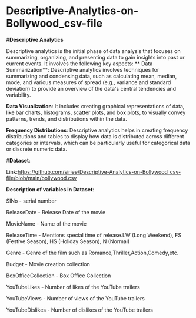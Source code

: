 # Descriptive-Analytics-on-Bollywood_csv-file
#**Descriptive Analytics**


Descriptive analytics is the initial phase of data analysis that focuses on summarizing, organizing, and presenting data to gain insights into past or current events. It involves the following key aspects:
**
Data Summarization**: Descriptive analytics involves techniques for summarizing and condensing data, such as calculating mean, median, mode, and various measures of spread (e.g., variance and standard deviation) to provide an overview of the data's central tendencies and variability.

**Data Visualization**: It includes creating graphical representations of data, like bar charts, histograms, scatter plots, and box plots, to visually convey patterns, trends, and distributions within the data.

**Frequency Distributions**: Descriptive analytics helps in creating frequency distributions and tables to display how data is distributed across different categories or intervals, which can be particularly useful for categorical data or discrete numeric data.


#**Dataset**:


Link:https://github.com/siriee/Descriptive-Analytics-on-Bollywood_csv-file/blob/main/bollywood.csv


**Description of variables in Dataset**:

SINo - serial number

ReleaseDate - Release Date of the movie

MovieName - Name of the movie

ReleaseTime - Mentions special time of release.LW (Long Weekend), FS (Festive Season), HS (Holiday Season), N (Normal)

Genre - Genre of the film such as Romance,Thriller,Action,Comedy,etc.

Budget - Movie creation collection

BoxOfficeCollection - Box Office Collection

YouTubeLikes - Number of likes of the YouTube trailers

YouTubeViews - Number of views of the YouTube trailers

YouTubeDislikes - Number of dislikes of the YouTube trailers
